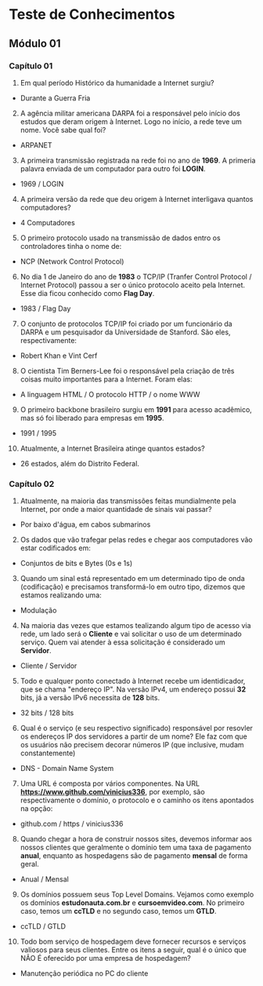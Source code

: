 # Teste de Conhecimentos

## Módulo 01

### Capítulo 01
1. Em qual período Histórico da humanidade a Internet surgiu?
* Durante a Guerra Fria

2. A agência militar americana DARPA foi a responsável pelo início dos estudos que deram origem à Internet. Logo no início, a rede teve um nome. Você sabe qual foi?
* ARPANET

3. A primeira transmissão registrada na rede foi no ano de **1969**. A primeria palavra enviada de um computador para outro foi **LOGIN**.
* 1969 / LOGIN

4. A primeira versão da rede que deu origem à Internet interligava quantos computadores?
* 4 Computadores

5. O primeiro protocolo usado na transmissão de dados entro os controladores tinha o nome de:
* NCP (Network Control Protocol)

6. No dia 1 de Janeiro do ano de **1983** o TCP/IP (Tranfer Control Protocol / Internet Protocol) passou a ser o único protocolo aceito pela Internet. Esse dia ficou conhecido como **Flag Day**.
* 1983 / Flag Day

7. O conjunto de protocolos TCP/IP foi criado por um funcionário da DARPA e um pesquisador da Universidade de Stanford. São eles, respectivamente:
* Robert Khan e Vint Cerf

8. O cientista Tim Berners-Lee foi o responsável pela criação de três coisas muito importantes para a Internet. Foram elas:
* A linguagem HTML / O protocolo HTTP / o nome WWW

9. O primeiro backbone brasileiro surgiu em **1991** para acesso acadêmico, mas só foi liberado para empresas em **1995**.
* 1991 / 1995

10. Atualmente, a Internet Brasileira atinge quantos estados?
* 26 estados, além do Distrito Federal.

### Capítulo 02
1. Atualmente, na maioria das transmissões feitas mundialmente pela Internet, por onde a maior quantidade de sinais vai passar?
* Por baixo d'água, em cabos submarinos

2. Os dados que vão trafegar pelas redes e chegar aos computadores vão estar codificados em:
* Conjuntos de bits e Bytes (0s e 1s)

3. Quando um sinal está representado em um determinado tipo de onda (codificação) e precisamos transformá-lo em outro tipo, dizemos que estamos realizando uma:
* Modulação

4. Na maioria das vezes que estamos tealizando algum tipo de acesso via rede, um lado será o **Cliente** e vai solicitar o uso de um determinado serviço. Quem vai atender à essa solicitação é considerado um **Servidor**.
* Cliente / Servidor

5. Todo e qualquer ponto conectado à Internet recebe um identidicador, que se chama "endereço IP". Na versão IPv4, um endereço possui **32** bits, já a versão IPv6 necessita de **128** bits.
* 32 bits / 128 bits

6. Qual é o serviço (e seu respectivo significado) responsável por resovler os endereços IP dos servidores a partir de um nome? Ele faz com que os usuários não precisem decorar números IP (que inclusive, mudam constantemente)
* DNS - Domain Name System

7. Uma URL é composta por vários componentes. Na URL **https://www.github.com/vinicius336**, por exemplo, são respectivamente o domínio, o protocolo e o caminho os itens apontados na opção:
* github.com / https / vinicius336

8. Quando chegar a hora de construir nossos sites, devemos informar aos nossos clientes que geralmente o domínio tem uma taxa de pagamento **anual**, enquanto as hospedagens são de pagamento **mensal** de forma geral.
* Anual / Mensal

9. Os domínios possuem seus Top Level Domains. Vejamos como exemplo os domínios __estudonauta.com.br__ e __cursoemvideo.com__. No primeiro caso, temos um **ccTLD** e no segundo caso, temos um **GTLD**.
* ccTLD / GTLD

10. Todo bom serviço de hospedagem deve fornecer recursos e serviços valiosos para seus clientes. Entre os itens a seguir, qual é o único que NÃO É oferecido por uma empresa de hospedagem?
* Manutenção periódica no PC do cliente
